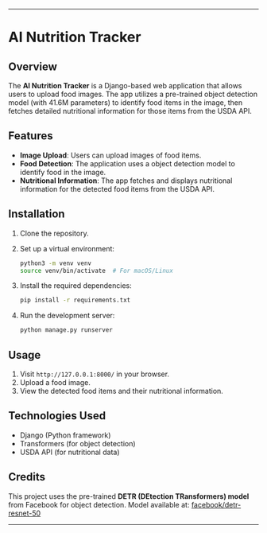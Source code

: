 
---

# AI Nutrition Tracker

## Overview

The **AI Nutrition Tracker** is a Django-based web application that allows users to upload food images. The app utilizes a pre-trained object detection model (with 41.6M parameters) to identify food items in the image, then fetches detailed nutritional information for those items from the USDA API.

## Features

* **Image Upload**: Users can upload images of food items.
* **Food Detection**: The application uses a object detection model to identify food in the image.
* **Nutritional Information**: The app fetches and displays nutritional information for the detected food items from the USDA API.

## Installation

1. Clone the repository.
2. Set up a virtual environment:

   ```bash
   python3 -m venv venv
   source venv/bin/activate  # For macOS/Linux
   ```
3. Install the required dependencies:

   ```bash
   pip install -r requirements.txt
   ```
4. Run the development server:

   ```bash
   python manage.py runserver
   ```

## Usage

1. Visit `http://127.0.0.1:8000/` in your browser.
2. Upload a food image.
3. View the detected food items and their nutritional information.

## Technologies Used

* Django (Python framework)
* Transformers (for object detection)
* USDA API (for nutritional data)

## Credits

This project uses the pre-trained **DETR (DEtection TRansformers) model** from Facebook for object detection.
Model available at: [facebook/detr-resnet-50](https://huggingface.co/facebook/detr-resnet-50)

---
